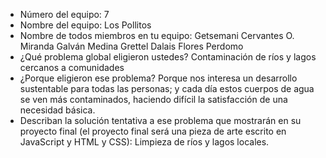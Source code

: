 - Número del equipo: 7
- Nombre del equipo: Los Pollitos
- Nombre de todos miembros en tu equipo: 
Getsemani Cervantes O.
Miranda Galván Medina
Grettel Dalais Flores Perdomo
- ¿Qué problema global eligieron ustedes? Contaminación de ríos y lagos cercanos a comunidades
- ¿Porque eligieron ese problema? Porque nos interesa un desarrollo sustentable para todas las personas; y cada día estos cuerpos de agua se ven más contaminados, haciendo difícil la satisfacción de una necesidad básica.
- Describan la solución tentativa a ese problema que mostrarán en su proyecto final (el proyecto final será una pieza de arte escrito en JavaScript y HTML y CSS): 
Limpieza de ríos y lagos locales.
